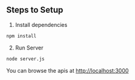 



## Steps to Setup

1. Install dependencies

```bash
npm install
```

2. Run Server

```bash
node server.js
```

You can browse the apis at <http://localhost:3000>

